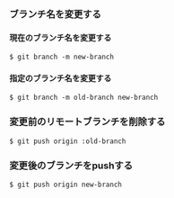 ### ブランチ名を変更する
#### 現在のブランチ名を変更する
`$ git branch -m new-branch`
#### 指定のブランチ名を変更する
`$ git branch -m old-branch new-branch`
### 変更前のリモートブランチを削除する
`$ git push origin :old-branch`
### 変更後のブランチをpushする
`$ git push origin new-branch`
